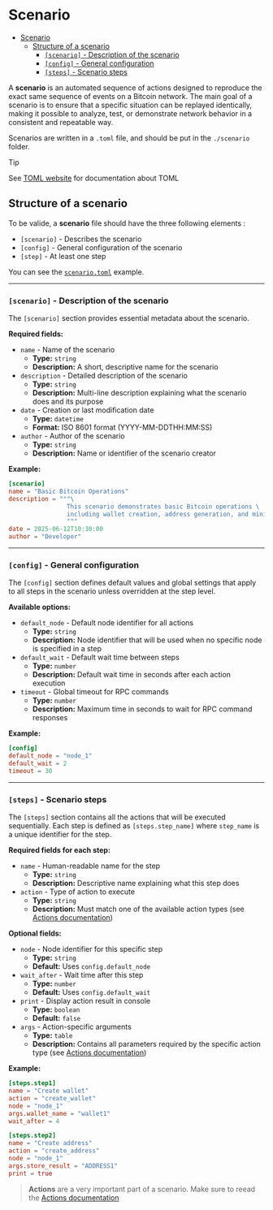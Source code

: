 # Scenario

- [Scenario](#scenario)
  - [Structure of a scenario](#structure-of-a-scenario)
    - [`[scenario]` - Description of the scenario](#scenario---description-of-the-scenario)
    - [`[config]` - General configuration](#config---general-configuration)
    - [`[steps]` - Scenario steps](#steps---scenario-steps)

A **scenario** is an automated sequence of actions designed to reproduce the exact same sequence of events on a Bitcoin network. The main goal of a scenario is to ensure that a specific situation can be replayed identically, making it possible to analyze, test, or demonstrate network behavior in a consistent and repeatable way.

Scenarios are written in a `.toml` file, and should be put in the `./scenario` folder. 

> [!TIP]
> See [TOML website](https://toml.io/en/) for documentation about TOML 

## Structure of a scenario

To be valide, a **scenario** file should have the three following elements :

- `[scenario]` - Describes the scenario
- `[config]` - General configuration of the scenario
- `[step]` - At least one step 

You can see the [`scenario.toml`](../scenarios/scenario.toml) example.

---

### `[scenario]` - Description of the scenario

The `[scenario]` section provides essential metadata about the scenario.

**Required fields:**

- `name` - Name of the scenario
  - **Type:** `string`
  - **Description:** A short, descriptive name for the scenario
- `description` - Detailed description of the scenario
  - **Type:** `string`
  - **Description:** Multi-line description explaining what the scenario does and its purpose
- `date` - Creation or last modification date
  - **Type:** `datetime`
  - **Format:** ISO 8601 format (YYYY-MM-DDTHH:MM:SS)
- `author` - Author of the scenario
  - **Type:** `string`
  - **Description:** Name or identifier of the scenario creator

**Example:**

```toml
[scenario]
name = "Basic Bitcoin Operations"
description = """\
                This scenario demonstrates basic Bitcoin operations \
                including wallet creation, address generation, and mining.\
                """
date = 2025-06-12T10:30:00
author = "Developer"
```

---

### `[config]` - General configuration

The `[config]` section defines default values and global settings that apply to all steps in the scenario unless overridden at the step level.

**Available options:**

- `default_node` - Default node identifier for all actions
  - **Type:** `string`
  - **Description:** Node identifier that will be used when no specific node is specified in a step
- `default_wait` - Default wait time between steps
  - **Type:** `number`
  - **Description:** Default wait time in seconds after each action execution
- `timeout` - Global timeout for RPC commands
  - **Type:** `number`
  - **Description:** Maximum time in seconds to wait for RPC command responses

**Example:**
```toml
[config]
default_node = "node_1"
default_wait = 2
timeout = 30
```

---

### `[steps]` - Scenario steps

The `[steps]` section contains all the actions that will be executed sequentially. Each step is defined as `[steps.step_name]` where `step_name` is a unique identifier for the step.

**Required fields for each step:**

- `name` - Human-readable name for the step
  - **Type:** `string`
  - **Description:** Descriptive name explaining what this step does
- `action` - Type of action to execute
  - **Type:** `string`
  - **Description:** Must match one of the available action types (see [Actions documentation](actions.md))

**Optional fields:**

- `node` - Node identifier for this specific step
  - **Type:** `string`
  - **Default:** Uses `config.default_node`
- `wait_after` - Wait time after this step
  - **Type:** `number`
  - **Default:** Uses `config.default_wait`
- `print` - Display action result in console
  - **Type:** `boolean`
  - **Default:** `false`
- `args` - Action-specific arguments
  - **Type:** `table`
  - **Description:** Contains all parameters required by the specific action type (see [Actions documentation](actions.md))

**Example:**
```toml
[steps.step1]
name = "Create wallet"
action = "create_wallet"
node = "node_1"
args.wallet_name = "wallet1"
wait_after = 4

[steps.step2]
name = "Create address"
action = "create_address"
node = "node_1"
args.store_result = "ADDRESS1"
print = true
```

> **Actions** are a very important part of a scenario. Make sure to reead the [Actions documentation](actions.md)